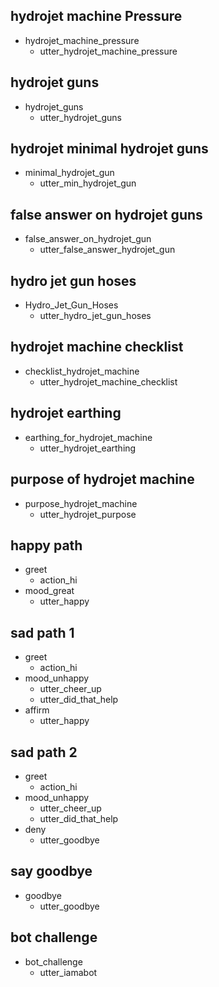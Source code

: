 ## hydrojet machine Pressure
* hydrojet_machine_pressure
  - utter_hydrojet_machine_pressure

## hydrojet guns
* hydrojet_guns
  - utter_hydrojet_guns

## hydrojet minimal hydrojet guns
* minimal_hydrojet_gun
  - utter_min_hydrojet_gun

## false answer on hydrojet guns
* false_answer_on_hydrojet_gun
  - utter_false_answer_hydrojet_gun

## hydro jet gun hoses
* Hydro_Jet_Gun_Hoses
  - utter_hydro_jet_gun_hoses

## hydrojet machine checklist
* checklist_hydrojet_machine
  - utter_hydrojet_machine_checklist

## hydrojet earthing
* earthing_for_hydrojet_machine
  - utter_hydrojet_earthing

## purpose of hydrojet machine
* purpose_hydrojet_machine
  - utter_hydrojet_purpose

## happy path
* greet
  - action_hi
* mood_great
  - utter_happy

## sad path 1
* greet
  - action_hi
* mood_unhappy
  - utter_cheer_up
  - utter_did_that_help
* affirm
  - utter_happy

## sad path 2
* greet
  - action_hi
* mood_unhappy
  - utter_cheer_up
  - utter_did_that_help
* deny
  - utter_goodbye

## say goodbye
* goodbye
  - utter_goodbye

## bot challenge
* bot_challenge
  - utter_iamabot
